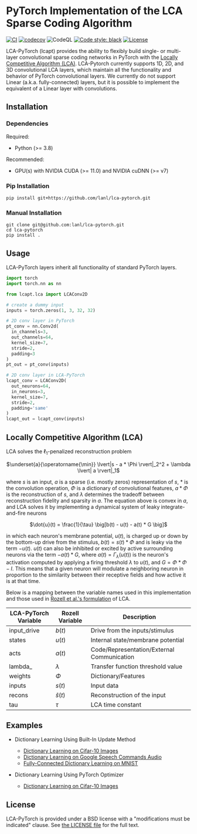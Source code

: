 # PyTorch Implementation of the LCA Sparse Coding Algorithm

[![CI](https://github.com/lanl/lca-pytorch/actions/workflows/build.yml/badge.svg)](https://github.com/lanl/lca-pytorch/actions/workflows/build.yml)
[![codecov](https://codecov.io/gh/MichaelTeti/lca-pytorch/branch/main/graph/badge.svg?token=4EPI05G5CY)](https://codecov.io/gh/MichaelTeti/lca-pytorch)
![CodeQL](https://github.com/lanl/lca-pytorch/workflows/CodeQL/badge.svg)
[![Code style: black](https://img.shields.io/badge/code%20style-black-000000.svg)](https://github.com/psf/black)
[![License](https://img.shields.io/badge/License-BSD_3--Clause-blue.svg)](https://opensource.org/licenses/BSD-3-Clause)

LCA-PyTorch (lcapt) provides the ability to flexibly build single- or multi-layer convolutional sparse coding networks in PyTorch with the [Locally Competitive Algorithm (LCA)](https://bpb-us-e1.wpmucdn.com/blogs.rice.edu/dist/c/3448/files/2014/07/neco2008.pdf). LCA-Pytorch currently supports 1D, 2D, and 3D convolutional LCA layers, which maintain all the functionality and behavior of PyTorch convolutional layers. We currently do not support Linear (a.k.a. fully-connected) layers, but it is possible to implement the equivalent of a Linear layer with convolutions.

## Installation  

### Dependencies  

Required:
* Python (>= 3.8)

Recommended:
* GPU(s) with NVIDIA CUDA (>= 11.0) and NVIDIA cuDNN (>= v7)

### Pip Installation

```
pip install git+https://github.com/lanl/lca-pytorch.git
```

### Manual Installation

```
git clone git@github.com:lanl/lca-pytorch.git
cd lca-pytorch
pip install .
```

## Usage  

LCA-PyTorch layers inherit all functionality of standard PyTorch layers.

```python
import torch
import torch.nn as nn

from lcapt.lca import LCAConv2D

# create a dummy input
inputs = torch.zeros(1, 3, 32, 32)

# 2D conv layer in PyTorch
pt_conv = nn.Conv2d(
  in_channels=3,
  out_channels=64,
  kernel_size=7,
  stride=2,
  padding=3
)
pt_out = pt_conv(inputs)

# 2D conv layer in LCA-PyTorch
lcapt_conv = LCAConv2D(
  out_neurons=64,
  in_neurons=3,
  kernel_size=7,
  stride=2,
  padding='same'
)
lcapt_out = lcapt_conv(inputs)
```

## Locally Competitive Algorithm (LCA)

LCA solves the $\ell_1$-penalized reconstruction problem

<div align="center">

$\underset{a}{\operatorname{\min}} \lvert|s - a * \Phi \rvert|_2^2 + \lambda \lvert| a \rvert|_1$

<div align="left">

where $s$ is an input, $a$ is a sparse (i.e. mostly zeros) representation of $s$, $*$ is the convolution operation, $\Phi$ is a dictionary of convolutional features, $a * \Phi$ is the reconstruction of $s$, and $\lambda$ determines the tradeoff between reconstruction fidelity and sparsity in $a$. The equation above is convex in $a$, and LCA solves it by implementing a dynamical system of leaky integrate-and-fire neurons

<div align="center">

$\dot{u}(t) = \frac{1}{\tau} \big[b(t) - u(t) - a(t) * G \big]$

<div align="left">

in which each neuron's membrane potential, $u(t)$, is charged up or down by the bottom-up drive from the stimulus, $b(t) = s(t) * \Phi$ and is leaky via the term $-u(t)$. $u(t)$ can also be inhibited or excited by active surrounding neurons via the term $-a(t) * G$, where $a(t)=\Gamma_\lambda (u(t))$ is the neuron's activation computed by applying a firing threshold $\lambda$ to $u(t)$, and $G=\Phi * \Phi - I$. This means that a given neuron will modulate a neighboring neuron in proportion to the similarity between their receptive fields and how active it is at that time.

Below is a mapping between the variable names used in this implementation and those used in [Rozell et al.'s formulation](https://bpb-us-e1.wpmucdn.com/blogs.rice.edu/dist/c/3448/files/2014/07/neco2008.pdf) of LCA.

<div align="center">

| **LCA-PyTorch Variable** | **Rozell Variable** | **Description** |
| --- | --- | --- |
| input_drive | $b(t)$ | Drive from the inputs/stimulus |
| states | $u(t)$ | Internal state/membrane potential |
| acts | $a(t)$ | Code/Representation/External Communication |
| lambda_ | $\lambda$ | Transfer function threshold value |
| weights | $\Phi$ | Dictionary/Features |
| inputs | $s(t)$ | Input data |
| recons | $\hat{s}(t)$ | Reconstruction of the input |
| tau | $\tau$ | LCA time constant |

</div>

## Examples

  * Dictionary Learning Using Built-In Update Method
    * [Dictionary Learning on Cifar-10 Images](https://github.com/lanl/lca-pytorch/blob/main/examples/builtin_dictionary_learning_cifar.ipynb)
    * [Dictionary Learning on Google Speech Commands Audio](https://github.com/lanl/lca-pytorch/blob/main/examples/builtin_dictionary_learning_speech_commands.ipynb)  
    * [Fully-Connected Dictionary Learning on MNIST](https://github.com/lanl/lca-pytorch/blob/main/examples/builtin_dictionary_learning_mnist_fc.ipynb)
  
  * Dictionary Learning Using PyTorch Optimizer  
    * [Dictionary Learning on Cifar-10 Images](https://github.com/lanl/lca-pytorch/blob/main/examples/pytorch_optim_dictionary_learning_cifar.ipynb)

## License
LCA-PyTorch is provided under a BSD license with a "modifications must be indicated" clause.  See [the LICENSE file](https://github.com/lanl/lca-pytorch/blob/main/LICENSE) for the full text.
